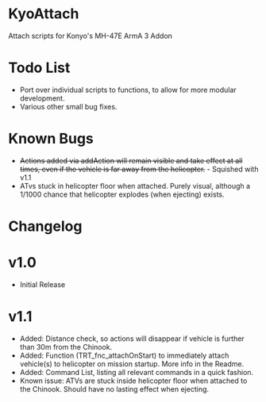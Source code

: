 KyoAttach
=========
Attach scripts for Konyo's MH-47E ArmA 3 Addon

Todo List
=========
   * Port over individual scripts to functions, to allow for more modular development.
   * Various other small bug fixes.

Known Bugs
=========
   * <s>Actions added via addAction will remain visible and take effect at all times, even if the vehicle is far away from the helicopter.</s> - Squished with v1.1
   * ATvs stuck in helicopter floor when attached. Purely visual, although a 1/1000 chance that helicopter explodes (when ejecting) exists.

Changelog
=========
v1.0
=
   * Initial Release

v1.1
=
   * Added: Distance check, so actions will disappear if vehicle is further than 30m from the Chinook.
   * Added: Function (TRT_fnc_attachOnStart) to immediately attach vehicle(s) to helicopter on mission startup. More info in the Readme.
   * Added: Command List, listing all relevant commands in a quick fashion.
   * Known issue: ATVs are stuck inside helicopter floor when attached to the Chinook. Should have no lasting effect when ejecting.
